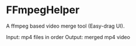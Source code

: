 # FFmpegHelper

A ffmpeg based video merge tool (Easy-drag UI).

Input: mp4 files in order
Output: merged mp4 video

